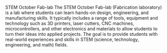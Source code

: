 STEM October Fab-lab
The STEM October Fab-lab (Fabrication laboratory) is a lab where students can learn hands-on design, engineering, and manufacturing skills. 
It typically includes a range of tools, equipment and technology such as 3D printers, laser cutters, CNC machines, microcontrollers, and other electronics and materials to allow students to turn their ideas into applied projects. 
The goal is to provide students with real-world experiences and skills in STEM (science, technology, engineering, and math) fields.
